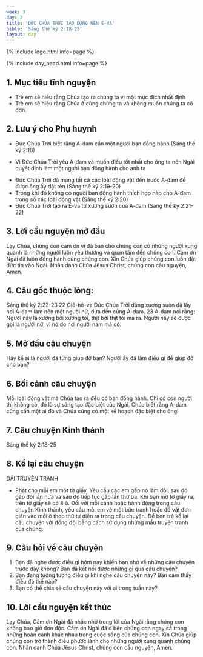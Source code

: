 ```yaml
---
week: 3
day: 2
title: 'ĐỨC CHÚA TRỜI TẠO DỰNG NÊN Ê-VA'
bible: 'Sáng thế ký 2:18-25'
layout: day
---
```



{% include logo.html info=page %}

{% include day_head.html info=page %}

## 1. Mục tiêu tĩnh nguyện
- Trẻ em sẽ hiểu rằng Chúa tạo ra chúng ta vì một mục đích nhất định
- Trẻ em sẽ hiểu rằng Chúa ở cùng chúng ta và không muốn chúng ta cô đơn.

## 2. Lưu ý cho Phụ huynh
* Đức Chúa Trời biết rằng A-đam cần một người bạn đồng hành (Sáng thế ký 2:18)
- Vì Đức Chúa Trời yêu A-đam và muốn điều tốt nhất cho ông ta nên Ngài quyết định làm một người bạn đồng hành cho anh ta
* Đức Chúa Trời đã mang tất cả các loài động vật đến trước A-đam để được ông ấy đặt tên (Sáng thế ký 2:19-20)
* Trong khi đó không có người bạn đồng hành thích hợp nào cho A-đam trong số các loài động vật (Sáng thế ký 2:20)
* Đức Chúa Trời tạo ra Ê-va từ xương sườn của A-đam (Sáng thế ký 2:21-22)

## 3. Lời cầu nguyện mở đầu
Lạy Chúa, chúng con cảm ơn vì đã ban cho chúng con có những người xung quanh là những người luôn yêu thương và quan tâm đến chúng con. Cảm ơn Ngài đã luôn đồng hành cùng chúng con. Xin Chúa giúp chúng con luôn đặt đức tin vào Ngài. Nhân danh Chúa Jêsus Christ, chúng con cầu nguyện, Amen.

## 4. Câu gốc thuộc lòng:
Sáng thế ký 2:22-23
22 Giê-hô-va Đức Chúa Trời dùng xương sườn đã lấy nơi A-đam làm nên một người nữ, đưa đến cùng A-đam. 23 A-đam nói rằng: Người nầy là xương bởi xương tôi, thịt bởi thịt tôi mà ra. Người nầy sẽ được gọi là người nữ, vì nó do nơi người nam mà có.

## 5. Mở đầu câu chuyện
Hãy kể ai là người đã từng giúp đỡ bạn?
Người ấy đã làm điều gì để giúp đỡ cho bạn?

## 6. Bối cảnh câu chuyện
Mỗi loài động vật mà Chúa tạo ra đều có bạn đồng hành. Chỉ có con người thì không có, đó là sự sáng tạo đặc biệt của Ngài. Chúa biết rằng A-dam cũng cần một ai đó và Chúa cũng có một kế hoạch đặc biệt cho ông!

## 7. Câu chuyện Kinh thánh
Sáng thế ký 2:18-25

## 8. Kể lại câu chuyện
DẢI TRUYỆN TRANH
- Phát cho mỗi em một tờ giấy. Yêu cầu các em gấp nó làm đôi, sau đó gấp đôi lần nữa và sau đó tiếp tục gấp lần thứ ba. Khi bạn mở tờ giấy ra, trên tờ giấy sẽ có 8 ô. Đối với mỗi cảnh hoặc hành động trong câu chuyện Kinh thánh, yêu cầu mỗi em vẽ một bức tranh hoặc đồ vật đơn giản vào mỗi ô theo thứ tự diễn ra trong câu chuyện. Để bọn trẻ kể lại câu chuyện với đồng đội bằng cách sử dụng những mẩu truyện tranh của chúng.


## 9. Câu hỏi về câu chuyện
1. Bạn đã nghe được điều gì hôm nay khiến bạn nhớ về những câu chuyện trước đây không? Bạn đã kết nối được những gì qua câu chuyện?
2. Bạn đang tưởng tượng điều gì khi nghe câu chuyện này? Bạn cảm thấy điều đó thế nào?
3. Bạn có thể chia sẻ câu chuyện này với ai trong tuần này?


## 10. Lời cầu nguyện kết thúc
Lạy Chúa, Cảm ơn Ngài đã nhắc nhở trong lời của Ngài rằng chúng con không bao giờ đơn độc. Cảm ơn Ngài đã ở bên chúng con ngay cả trong những hoàn cảnh khác nhau trong cuộc sống của chúng con. Xin Chúa giúp chúng con trở thành điều phước lành cho những người xung quanh chúng con. Nhân danh Chúa Jêsus Christ, chúng con cầu nguyện, Amen.
